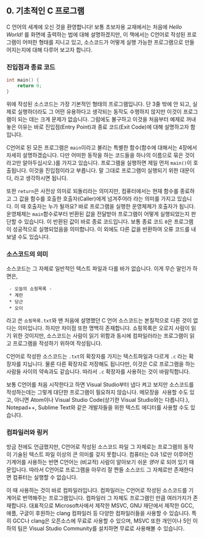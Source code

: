 ## 0. 기초적인 C 프로그램

C 언어의 세계에 오신 것을 환영합니다! 보통 초보자용 교재에서는 처음에 _Hello World!_ 를 화면에 출력하는 법에 대해 설명하겠지만, 이 책에서는 C언어로 작성된 프로그램이 어떠한 형태를 지니고 있고, 소스코드가 어떻게 실행 가능한 프로그램으로 만들어지는지에 대해 다루어 보고자 합니다.

### 진입점과 종료 코드

```c
int main() {
    return 0;
}
```

위에 작성된 소스코드는 가장 기본적인 형태의 프로그램입니다. 단 3줄 밖에 안 되고, 실제로 실행하더라도 그 어떤 유용하다고 생각되는 동작도 수행하지 않지만 이것이 프로그램이 되는 데는 크게 문제가 없습니다. 그럼에도 불구하고 이것을 처음부터 예제로 꺼내놓은 이유는 바로 진입점(Entry Point)과 종료 코드(Exit Code)에 대해 설명하고자 함입니다.
  
C언어로 된 모든 프로그램은 `main`이라고 불리는 특별한 함수(함수에 대해서는 4장에서 자세히 설명하겠습니다. 다만 어떠한 동작을 하는 코드들을 하나의 이름으로 묶은 것이라고만 알아두십시오.)를 가지고 있습니다. 프로그램을 실행하면 제일 먼저 `main()`이 호출됩니다. 이것을 진입점이라고 부릅니다. 말 그대로 프로그램이 실행되기 위한 대문이다, 라고 생각하시면 됩니다.
  
또한 `return`은 사전상 의미로 되돌리라는 의미지만, 컴퓨터에서는 현재 함수를 종료하고 그 값을 함수를 호출한 호출자(Caller)에게 넘겨주어라 라는 의미를 가지고 있습니다. 이 때 호출자는 누가 될까요? 바로 프로그램을 실행한 운영체제가 호출자가 됩니다. 운영체제는 `main`함수로부터 반환된 값을 전달받아 프로그램이 어떻게 실행되었는지 판단할 수 있습니다. 이 반환된 값이 바로 종료 코드입니다. 보통 종료 코드 `0`은 프로그램이 성공적으로 실행되었음을 의미합니다. 이 외에도 다른 값을 반환하여 오류 코드를 내보낼 수도 있습니다.

### 소스코드의 의미

  소스코드는 그 자체로 일반적인 텍스트 파일과 다를 바가 없습니다. 이게 무슨 말인가 하면은,
  
 ```
  - 오늘의 쇼핑목록 -
  * 계란
  * 당근
  * 오이
 ```
 
라고 쓴 `쇼핑목록.txt`와 맨 처음에 설명했던 C 언어 소스코드는 본질적으로 다른 것이 없다는 의미입니다. 하지만 차이점 또한 명백히 존재합니다. 쇼핑목록은 오로지 사람이 읽기 위한 것이지만, 소스코드는 사람이 읽기 위함과 동시에 컴파일러라는 프로그램이 읽고 프로그램을 작성하기 위하여 작성됩니다.

C언어로 작성한 소스코드는 `.txt`의 확장자를 가지는 텍스트파일과 다르게 `.c` 라는 확장자를 지닙니다. 물론 다른 확장자로 저장해도 됩니다만, 이것은 C로 프로그램을 하는 사람들 사이의 약속과도 같습니다. 따라서 `.c` 확장자를 사용하는 것이 바람직합니다.

보통 C언어를 처음 시작한다고 하면 Visual Studio부터 냅다 켜고 보지만 소스코드를 작성하는데는 그렇게 대단한 프로그램이 필요하지 않습니다. 메모장을  사용할 수도 있고, 아니면 Atom이나 Visual Studio Code(상기한 Visual Studio와는 다릅니다.), Notepad++, Sublime Text와 같은 개발자들을 위한 텍스트 에디터를 사용할 수도 있습니다.

### 컴파일러와 링커

방금 전에도 언급했지만, C언어로 작성된 소스코드 파일 그 자체로는 프로그램의 동작이 기술된 텍스트 파일 이상의 큰 의미를 갖지 못합니다. 컴퓨터는 0과 1로만 이루어진 기계어를 사용하는 반면 C언어는 (비교적) 사람이 알아보기 쉬운 _영어_ 로 되어 있기 때문입니다. 따라서 C언어로 프로그램을 아무리 잘 짠들 소스코드 그 자체로만 존재한다면 컴퓨터는 실행할 수 없습니다.

이 때 사용하는 것이 바로 컴파일러입니다. 컴파일러는 C언어로 작성된 소스코드를 기계어로 번역해주는 프로그램입니다. 컴파일러 그 자체도 프로그램인 만큼 여러가지가 존재합니다. 대표적으로 Microsoft사에서 제작한 MSVC, GNU 재단에서 제작한 GCC, 애플, 구글이 후원하는 clang 컴파일러 등 다양한 컴파일러들을 사용할 수 있습니다. 특히 GCC나 clang은 오픈소스에 무료로 사용할 수 있으며, MSVC 또한 개인이나 5인 이하의 팀은 Visual Studio Community를 설치하면 무료로 사용해볼 수 있습니다.

